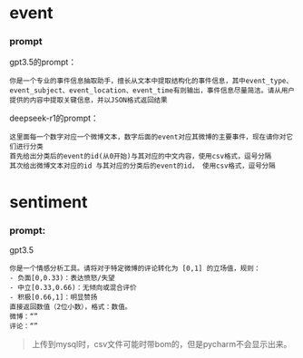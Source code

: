 # event

### prompt

gpt3.5的prompt：
```text
你是一个专业的事件信息抽取助手，擅长从文本中提取结构化的事件信息，其中event_type、event_subject、event_location、event_time有则输出，事件信息尽量简洁。请从用户提供的内容中提取关键信息，并以JSON格式返回结果
```


deepseek-r1的prompt：
```text
这里面每一个数字对应一个微博文本，数字后面的event对应其微博的主要事件，现在请你对它们进行分类
首先给出分类后的event的id(从0开始)与其对应的中文内容，使用csv格式，逗号分隔
其次给出微博文本对应的id 与其对应的分类后的event的id， 使用csv格式，逗号分隔
```

# sentiment

### prompt:

gpt3.5
```text
你是一个情感分析工具。请将对于特定微博的评论转化为 [0,1] 的立场值，规则：
- 负面[0,0.33)：表达愤怒/失望
- 中立[0.33,0.66)：无倾向或混合评价
- 积极[0.66,1]：明显赞扬
直接返回数值（2位小数），格式：数值。
微博：“”
评论：“”
```

> 上传到mysql时，csv文件可能时带bom的，但是pycharm不会显示出来。